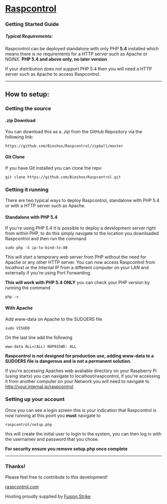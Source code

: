 # [Raspcontrol](http://raspcontrol.com)
### Getting Started Guide
##### Typical Requirements:

Raspcontrol can be deployed standalone with only PHP __5.4__ installed which means there is no requirements for a HTTP server such as Apache or NGINX. __PHP 5.4 and above only, no later version__

If your distribution does not support PHP 5.4 then you will need a HTTP server such as Apache to access Raspcontrol.


***

## How to setup:

### Getting the source

#### .zip Download

You can download this as a _.zip_ from the GitHub Repository via the following link: 

	https://github.com/Bioshox/Raspcontrol/zipball/master
		
#### Git Clone

If you have Git installed you can clone the repo

	git clone https://github.com/Bioshox/Raspcontrol.git

### Getting it running

There are two typical ways to deploy Raspcontrol, standalone with PHP 5.4 or with a HTTP server such as Apache.

#### Standalone with PHP 5.4

If you're using PHP 5.4 it is possible to deploy a development server right from within PHP, to do this simply navigate to the location you downloaded Raspcontrol and then run the command
	
	sudo php -S ip-to-bind-to:80
	
This will start a temporary web server from PHP without the need for Apache or any other HTTP server. You can now access Raspcontrol from _localhost_ or the Internal IP from a different computer on your LAN and externally if you're using Port Forwarding.

__This will work with PHP 5.4 ONLY__ you can check your PHP version by running the command
	
	php -v
	
#### With Apache

Add www-data on Apache to the SUDOERS file

	sudo VISUDO

On the last line add the following

	www-data ALL=(ALL) NOPASSWD: ALL
	
__Raspcontrol is not designed for production use, adding www-data to a SUDOERS file is dangerous and is not a permanent solution.__
		
If you're accessing Apaches web avaliable directory on your Raspberry Pi (using startx) you can navigate to localhost/raspcontrol, if you're accessing it from another computer on your Network you will need to navigate to http://your.internal.ip/raspcontrol.

### Setting up your account
				
Once you can see a login screen this is your indication that Raspcontrol is now running at this point you __must__ navigate to 

	raspcontrol/setup.php 

this will create the initial user to login to the system, you can then log in with the usernamev and password that you chose.

__For security ensure you remove setup.php once complete__

***	
		
### Thanks!

Please feel free to contribute to this development!

[raspcontrol.com](http://raspcontrol.com)

Hosting proudly supplied by [Fusion Strike](http://fusionstrike.com)
